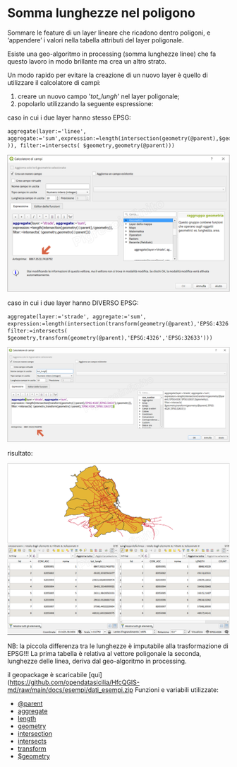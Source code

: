 # Somma lunghezze nel poligono

Sommare le feature di un layer lineare che ricadono dentro poligoni, e ‘appendere’ i valori nella tabella attributi del layer poligonale.

Esiste una geo-algoritmo in processing (somma lunghezze linee) che fa questo lavoro in modo brillante ma crea un altro strato.

Un modo rapido per evitare la creazione di un nuovo layer è quello di utilizzare il calcolatore di campi:

1. creare un nuovo campo '_tot_lungh_' nel layer poligonale;
2. popolarlo utilizzando la seguente espressione:

caso in cui i due layer hanno stesso EPSG: 

```   
aggregate(layer:='linee', aggregate:='sum',expression:=length(intersection(geometry(@parent),$geometry )), filter:=intersects( $geometry,geometry(@parent)))
```

![](../img/esempi/somma_lunghezze_linee/somma_lunghezze_linee_03.png)

caso in cui i due layer hanno DIVERSO EPSG:

```
aggregate(layer:='strade', aggregate:='sum', 
expression:=length(intersection(transform(geometry(@parent),'EPSG:4326','EPSG:32633'),$geometry)), 
filter:=intersects( $geometry,transform(geometry(@parent),'EPSG:4326','EPSG:32633')))
```

![](../img/esempi/somma_lunghezze_linee/somma_lunghezze_linee_02.png)

risultato:

![](../img/esempi/somma_lunghezze_linee/somma_lunghezze_linee_01.png)

NB: la piccola differenza tra le lunghezze è imputabile alla trasformazione di EPSG!!! La prima tabella è relativa al vettore poligonale la seconda, lunghezze delle linea, deriva dal geo-algoritmo in processing.

il geopackage è scaricabile [qui](https://github.com/opendatasicilia/HfcQGIS-md/raw/main/docs/esempi/dati_esempi.zip
Funzioni e variabili utilizzate:

* [@parent](../gr_funzioni/variabili/parent.md)
* [aggregate](../gr_funzioni/aggrega/aggrega_unico.md#aggregate)
* [length](../gr_funzioni/geometria/geometria_unico.md#length_1)
* [geometry](../gr_funzioni/geometria/geometria_unico.md#geometry)
* [intersection](../gr_funzioni/geometria/geometria_unico.md#intersection)
* [intersects](../gr_funzioni/geometria/geometria_unico.md#intersects)
* [transform](../gr_funzioni/geometria/geometria_unico.md#transform)
* [\$geometry](../gr_funzioni/geometria/geometria_unico.md#geometry)
